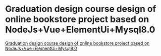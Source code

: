 # Graduation design course design of online bookstore project based on NodeJs+Vue+ElementUi+Mysql8.0
[Graduation design course design of online bookstore project based on NodeJs+Vue+ElementUi+Mysql8.0](https://aiwithcloud.com/2022/09/15/graduation_design_course_design_of_online_bookstore_project_based_on_nodejsvueelementuimysql8-0/)